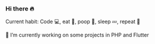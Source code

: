 ### Hi there 🔥

Current habit:
Code 💻, eat 🍚, poop 💩, sleep 💤, repeat 🔁

🔭 I’m currently working on some projects in PHP and Flutter

<!--
**handsomemashedpotato/handsomemashedpotato** is a ✨ _special_ ✨ repository because its `README.md` (this file) appears on your GitHub profile.

Here are some ideas to get you started:

- 🔭 I’m currently working on ...
- 🌱 I’m currently learning ...
- 👯 I’m looking to collaborate on ...
- 🤔 I’m looking for help with ...
- 💬 Ask me about ...
- 📫 How to reach me: ...
- 😄 Pronouns: ...
- ⚡ Fun fact: ...
-->
